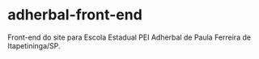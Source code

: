 # adherbal-front-end
Front-end do site para Escola Estadual PEI Adherbal de Paula Ferreira de Itapetininga/SP.
